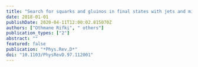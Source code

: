 ```yaml
---
title: "Search for squarks and gluinos in final states with jets and missing transverse momentum using 36 fb$^-1$ of $sqrts$=13 TeV $pp$ collision data with the ATLAS detector"
date: 2018-01-01
publishDate: 2020-04-11T12:00:02.815070Z
authors: ["Othmane Rifki", " others"]
publication_types: ["2"]
abstract: ""
featured: false
publication: "*Phys.Rev.D*"
doi: "10.1103/PhysRevD.97.112001"
---
```


